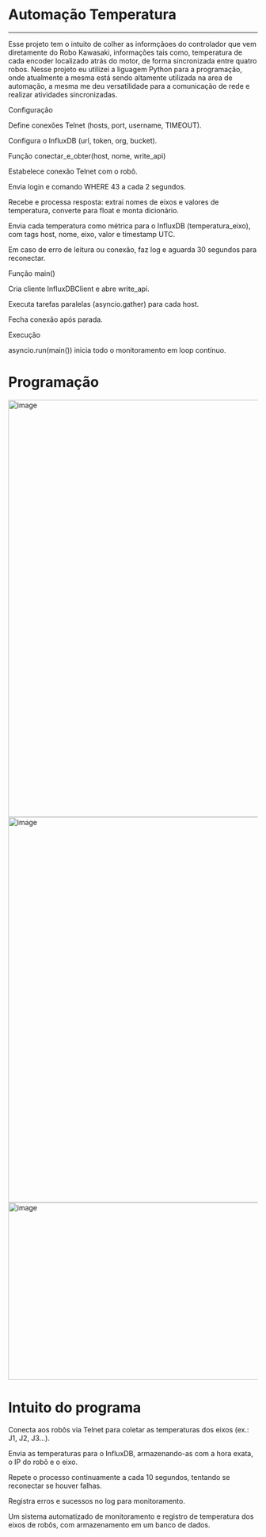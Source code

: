 #                        Automação Temperatura
------------------------------------------------

Esse projeto tem o intuito de colher as informçãoes do controlador que vem diretamente do Robo Kawasaki, informações tais como, temperatura de cada encoder localizado atrás do motor, de forma sincronizada entre quatro robos.
Nesse projeto eu utilizei a liguagem Python para a programação, onde atualmente a mesma está sendo altamente utilizada na area de automação, a mesma me deu versatilidade para a comunicação de rede e realizar atividades sincronizadas. 

Configuração

Define conexões Telnet (hosts, port, username, TIMEOUT).

Configura o InfluxDB (url, token, org, bucket).

Função conectar_e_obter(host, nome, write_api)

Estabelece conexão Telnet com o robô.

Envia login e comando WHERE 43 a cada 2 segundos.

Recebe e processa resposta: extrai nomes de eixos e valores de temperatura, converte para float e monta dicionário.

Envia cada temperatura como métrica para o InfluxDB (temperatura_eixo), com tags host, nome, eixo, valor e timestamp UTC.

Em caso de erro de leitura ou conexão, faz log e aguarda 30 segundos para reconectar.

Função main()

Cria cliente InfluxDBClient e abre write_api.

Executa tarefas paralelas (asyncio.gather) para cada host.

Fecha conexão após parada.

Execução

asyncio.run(main()) inicia todo o monitoramento em loop contínuo.

 # Programação 
<img width="867" height="842" alt="image" src="https://github.com/user-attachments/assets/8c1b8a05-0900-403d-8a8c-70e475fa9ede" />
<img width="882" height="778" alt="image" src="https://github.com/user-attachments/assets/ec43927c-6959-43aa-8236-47060be213c8" />
<img width="755" height="358" alt="image" src="https://github.com/user-attachments/assets/c38cd5aa-6dbf-4ad4-a60a-0c2489f8dc0f" />



# Intuito do programa 

Conecta aos robôs via Telnet para coletar as temperaturas dos eixos (ex.: J1, J2, J3...).

Envia as temperaturas para o InfluxDB, armazenando-as com a hora exata, o IP do robô e o eixo.

Repete o processo continuamente a cada 10 segundos, tentando se reconectar se houver falhas.

Registra erros e sucessos no log para monitoramento.

Um sistema automatizado de monitoramento e registro de temperatura dos eixos de robôs, com armazenamento em um banco de dados.
